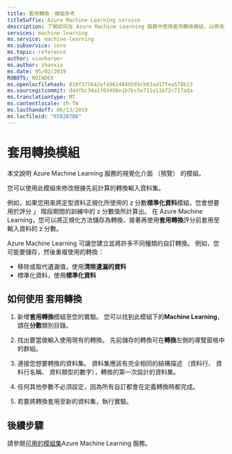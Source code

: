 ```yaml
---
title: 套用轉換：模組參考
titleSuffix: Azure Machine Learning service
description: 了解如何在 Azure Machine Learning 服務中使用套用轉換模組，以修改根據先前計算的轉換輸入資料集。
services: machine-learning
ms.service: machine-learning
ms.subservice: core
ms.topic: reference
author: xiaoharper
ms.author: zhanxia
ms.date: 05/02/2019
ROBOTS: NOINDEX
ms.openlocfilehash: 810f375642af49814049589cb83ad17fea578b13
ms.sourcegitcommit: d4dfbc34a1f03488e1b7bc5e711a11b72c717ada
ms.translationtype: MT
ms.contentlocale: zh-TW
ms.lasthandoff: 06/13/2019
ms.locfileid: "65028706"
---
```

# <a name="apply-transformation-module"></a>套用轉換模組

本文說明 Azure Machine Learning 服務的視覺化介面 （預覽） 的模組。

您可以使用此模組來修改根據先前計算的轉換輸入資料集。  
  
例如，如果您用來將定型資料正規化所使用的 z 分數**標準化資料**模組，您會想要用於評分 」 階段期間的訓練中的 z 分數值所計算出。 在 Azure Machine Learning，您可以將正規化方法儲存為轉換，接著再使用**套用轉換**評分前套用至輸入資料的 z 分數。
  
Azure Machine Learning 可讓您建立並將許多不同種類的自訂轉換。 例如，您可能要儲存，然後重複使用的轉換：  
  
- 移除或取代遺漏值，使用**清除遺漏的資料**
- 標準化資料，使用**標準化資料**
  

## <a name="how-to-use-apply-transformation"></a>如何使用 套用轉換  
  
1. 新增**套用轉換**模組至您的實驗。 您可以找到此模組下的**Machine Learning**，請在**分數**類別目錄。 
  
2. 找出要當做輸入使用現有的轉換。  先前儲存的轉換可在**轉換**左側的導覽窗格中的群組。  
  
   
  
3. 連接您想要轉換的資料集。 資料集應該有完全相同的結構描述 （資料行、 資料行名稱、 資料類型的數字），轉換的第一次設計的資料集。  
  
4. 任何其他參數不必須設定，因為所有自訂都會在定義轉換時都完成。  
  
5. 若要將轉換套用至新的資料集，執行實驗。  

## <a name="next-steps"></a>後續步驟

請參閱[可用的模組集](module-reference.md)Azure Machine Learning 服務。 